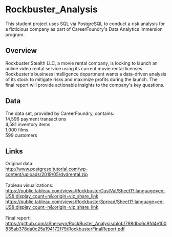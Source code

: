 # Rockbuster_Analysis
This student project uses SQL via PostgreSQL to conduct a risk analysis for a ficticious company as part of CareerFoundry's Data Analytics Immersion program.

## Overview
Rockbuster Stealth LLC, a movie rental company, is looking to launch an online video rental service using its current movie rental licenses. Rockbuster's business intelligence department wants a data-driven analysis of its stock to mitigate risks and maximize profits during the launch. The final report will provide actionable insights to the company's key questions.

## Data
The data set, provided by CareerFoundry, contains:
</br>14,596 payment transactions
</br>4,581 inventory items
</br>1,000 films
</br>599 customers

## Links
Original data:</br>
http://www.postgresqltutorial.com/wp-content/uploads/2019/05/dvdrental.zip
</br>
</br>
Tableau visualizations:
</br>
https://public.tableau.com/views/RockbusterCustVal/Sheet1?:language=en-US&:display_count=n&:origin=viz_share_link
</br>
https://public.tableau.com/views/RockbusterSpread/Sheet1?:language=en-US&:display_count=n&:origin=viz_share_link
</br>
</br>
Final report:
</br>
https://github.com/aSherwyn/RockBuster_Analysis/blob/798dbc6c9fd4e100835ab378da0c25a194172f79/RockbusterFinalReport.pdf
